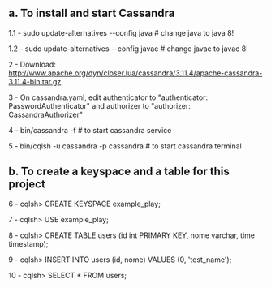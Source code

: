 
## a. To install and start Cassandra

1.1 - sudo update-alternatives --config java   # change java to java 8!

1.2 - sudo update-alternatives --config javac  # change javac to javac 8!

2 - Download: http://www.apache.org/dyn/closer.lua/cassandra/3.11.4/apache-cassandra-3.11.4-bin.tar.gz

3 - On cassandra.yaml, edit authenticator to "authenticator: PasswordAuthenticator" and authorizer to "authorizer: CassandraAuthorizer"

4 - bin/cassandra -f # to start cassandra service

5 - bin/cqlsh -u cassandra -p cassandra # to start cassandra terminal


## b. To create a keyspace and a table for this project

6 - cqlsh> CREATE KEYSPACE example_play;

7 - cqlsh> USE example_play;

8 - cqlsh> CREATE TABLE users (id int PRIMARY KEY, nome varchar, time timestamp);

9 - cqlsh> INSERT INTO users (id, nome) VALUES (0, 'test_name');

10 - cqlsh> SELECT * FROM users;
